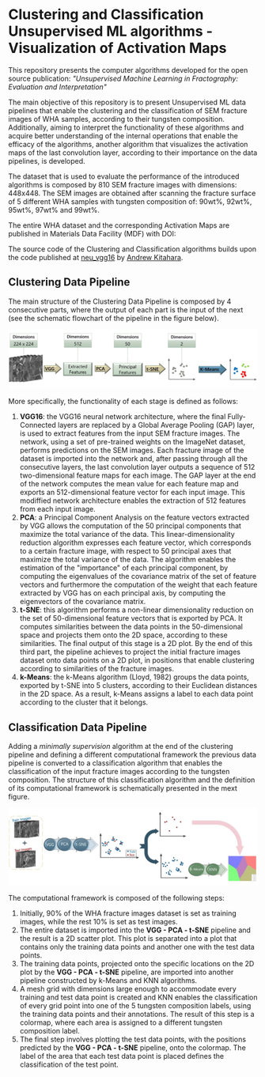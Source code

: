 # Clustering and Classification Unsupervised ML algorithms - Visualization of Activation Maps

This repository presents the computer algorithms developed for the open source publication: *"Unsupervised Machine Learning in Fractography: Evaluation and Interpretation"*

The main objective of this repository is to present Unsupervised ML data pipelines that enable the clustering and the classification of SEM fracture images of WHA samples, according to their tungsten composition. Additionally, aiming to interpret the functionality of these algorithms and acquire better understanding of the internal operations that enable the efficacy of the algorithms, another algorithm that visualizes the activation maps of the last convolution layer, according to their importance on the data pipelines, is developed.

The dataset that is used to evaluate the performance of the introduced algorithms is composed by 810 SEM fracture images with dimensions: 448x448. The SEM images are obtained after scanning the fracture surface of 5 different WHA samples with tungsten composition of: 90wt%, 92wt%, 95wt%, 97wt% and 99wt%. 

The entire WHA dataset and the corresponding Activation Maps are published in Materials Data Facility (MDF) with DOI: 

The source code of the Clustering and Classification algorithms builds upon the code published at [neu_vgg16](https://github.com/arkitahara/neu_vgg16) by [Andrew Kitahara](https://github.com/arkitahara).

## Clustering Data Pipeline

The main structure of the Clustering Data Pipeline is composed by 4 consecutive parts, where the output of each part is the input of the next (see the schematic flowchart of the pipeline in the figure below). 

<img src="Images/cluster_pipeline_2.JPG">

More specifically, the functionality of each stage is defined as follows:

1. **VGG16**: the VGG16 neural network architecture, where the final Fully-Connected layers are replaced by a Global Average Pooling (GAP) layer, is used to extract features from the input SEM fracture images. The network, using a set of pre-trained weights on the ImageNet dataset, performs predictions on the SEM images. Each fracture image of the dataset is imported into the network and, after passing through all the consecutive layers, the last convolution layer outputs a sequence of 512 two-dimensional feature maps for each image. The GAP layer at the end of the network computes the mean value for each feature map and exports an 512-dimensional feature vector for each input image. This modiffied network architecture enables the extraction of 512 features from each input image.
2. **PCA**: a Principal Component Analysis on the feature vectors extracted by VGG allows the computation of the 50 principal components that maximize the total variance of the data. This linear-dimensionality reduction algorithm expresses each feature vector, which corresponds to a certain fracture image, with respect to 50 principal axes that maximize the total variance of the data. The algorithm enables the estimation of the "importance" of each principal component, by computing the eigenvalues of the covariance matrix of the set of feature vectors and furthermore the computation of the weight that each feature extracted by VGG has on each principal axis, by computing the eigenvectors of the covariance matrix.
 3. **t-SNE**: this algorithm performs a non-linear dimensionality reduction on the set of 50-dimensional feature vectors that is exported by PCA. It computes similarities between the data points in the 50-dimensional space and projects them onto the 2D space, according to these similarities. The final output of this stage is a 2D plot. By the end of this third part, the pipeline achieves to project the initial fracture images dataset onto data points on a 2D plot, in positions that enable clustering according to similarities of the fracture images.
4. **k-Means**: the k-Means algorithm (Lloyd, 1982) groups the data points, exported by t-SNE into 5 clusters, according to their Euclidean distances in the 2D space. As a result, k-Means assigns a label to each data point according to the cluster that it belongs.


## Classification Data Pipeline

Adding a *minimally supervision* algorithm at the end of the clustering pipeline and defining a different computational framework the previous data pipeline is converted to a classification algorithm that enables the classification of the input fracture images according to the tungsten composition. The structure of this classification algorithm and the definition of its computational framework is schematically presented in the mext figure.

<img src="Images/classification_pipeline_2.JPG">

The computational framework is composed of the following steps:

1. Initially, 90% of the WHA fracture images dataset is set as training images, while the rest 10% is set as test images.
2. The entire dataset is imported into the **VGG - PCA - t-SNE** pipeline and the result is a 2D scatter plot. This plot is separated into a plot that contains only the training data points and another one with the test data points.
3. The training data points, projected onto the specific locations on the 2D plot by the **VGG - PCA - t-SNE** pipeline, are imported into another pipeline constructed by k-Means and KNN algorithms.
4. A mesh grid with dimensions large enough to accommodate every training and test data point is created and KNN enables the classification of every grid point into one of the 5 tungsten composition labels, using the training data points and their annotations. The result of this step is a colormap, where each area is assigned to a different tungsten composition label.
5. The final step involves plotting the test data points, with the positions predicted by the **VGG - PCA - t-SNE** pipeline, onto the colormap. The label of the area that each test data point is placed defines the classification of the test point.
